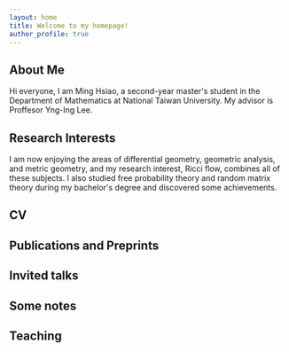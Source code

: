 ```yaml
---
layout: home
title: Welcome to my homepage!
author_profile: true
---
```

## About Me
Hi everyone, I am Ming Hsiao, a second-year master's student in the Department of Mathematics at National Taiwan University. My advisor is Proffesor Yng-Ing Lee. 
## Research Interests
I am now enjoying the areas of differential geometry, geometric analysis, and metric geometry, and my research interest, Ricci flow, combines all of these subjects. I also studied free probability theory and random matrix theory during my bachelor's degree and discovered some achievements.
## CV
## Publications and Preprints
## Invited talks
## Some notes
## Teaching
